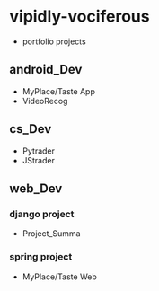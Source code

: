 # vipidly-vociferous
- portfolio projects

## android_Dev
- MyPlace/Taste App
- VideoRecog


## cs_Dev
- Pytrader
- JStrader


## web_Dev
### django project
- Project_Summa
### spring project
- MyPlace/Taste Web

